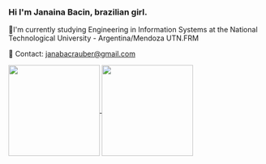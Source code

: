 ### Hi I'm Janaina Bacin, brazilian girl.


🌱I'm currently studying Engineering in Information Systems at the National Technological University - Argentina/Mendoza UTN.FRM

 📧 Contact: janabacrauber@gmail.com

<a href="https://github.com/janaBR30/github-readme-stats">
  <img height=180em align="center" src="https://github-readme-stats.vercel.app/api?username=janaBR30&show_icons=true&theme=tokyonight" />
</a>
<a href="https://github.com/janaBR30/convoychat">
  <img height=180em align="center" src="https://github-readme-stats.vercel.app/api/top-langs?username=janaBR30&layout=compact&langs_count=8&card_width=320&theme=tokyonight" />
</a>
